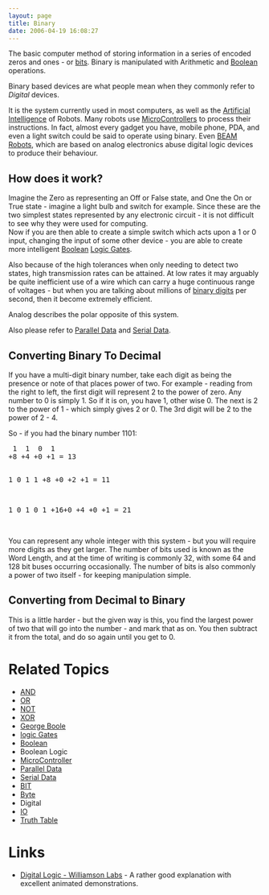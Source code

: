 ```yaml
---
layout: page
title: Binary
date: 2006-04-19 16:08:27
---
```

<p>The basic computer method of storing information in a series of encoded zeros and ones - or <a href="/wiki/bit.html" title="Binary Digit">bits</a>. Binary is manipulated with Arithmetic and <a href="/wiki/boolean.html" title="Boolean">Boolean</a> operations.
</p>
<p>Binary based devices are what people mean when they commonly refer to <em>Digital</em> devices.
</p>
<p>It is the system currently used in most computers, as well as the <a href="/wiki/artificial_intelligence.html" title="Artificial Intelligence">Artificial Intelligence</a> of Robots. Many robots use <a a="" brain")="" for="" href="/wiki/microcontroller.html" robot"="" title="A programmable digital controller (or ">MicroControllers</a> to process their instructions. In fact, almost every gadget you have, mobile phone, PDA, and even a light switch could be said to operate using binary. Even <a href="/wiki/beam_robots.html" title="Biology, Electronics, Aesthetics and Mechanics">BEAM Robots</a>, which are based on analog electronics abuse digital logic devices to produce their behaviour.
</p>
<h2  id="How_does_it_work_">How does it work?</h2>
<p>Imagine the Zero as representing an Off or False state, and One the On or True state - imagine a light bulb and switch for example. Since these are the two simplest states represented by any electronic circuit - it is not difficult to see why they were used for computing.
<br/>Now if you are then able to create a simple switch which acts upon a 1 or 0 input, changing the input of some other device - you are able to create more intelligent <a href="/wiki/boolean.html" title="Boolean">Boolean</a> <a href="/wiki/logic_gate.html" title="Devices designed to perform logical operations">Logic Gates</a>.
</p>
<p>Also because of the high tolerances when only needing to detect two states, high transmission rates can be attained. At low rates it may arguably be quite inefficient use of a wire which can carry a huge continuous range of voltages - but when you are talking about millions of <a href="/wiki/bit.html" title="Binary Digit">binary digits</a> per second, then it become extremely efficient.
</p>
<p>Analog describes the polar opposite of this system.
</p>
<p>Also please refer to <a href="/wiki/parallel_data_stream.html" title="Parallel Data Stream">Parallel Data</a> and <a href="/wiki/serial_data_stream.html" title="Serial Data Stream">Serial Data</a>.
</p>
<h2  id="Converting_Binary_To_Decimal">Converting Binary To Decimal</h2>
<p>If you have a multi-digit binary number, take each digit as being the presence or note of that places power of two. For example - reading from the right to left, the first digit will represent 2 to the power of zero. Any number to 0 is simply 1. So if it is on, you have 1, other wise 0. The next is 2 to the power of 1 - which simply gives 2 or 0. The 3rd digit will be 2 to the power of 2 - 4.
</p>
<p>So - if you had the binary number 1101:
</p>
<pre>
 1  1  0  1
+8 +4 +0 +1 = 13

 1  0  1  1
+8 +0 +2 +1 = 11

 1  0  1  0  1
+16+0 +4 +0 +1 = 21
</pre>
<p>
<br/>You can represent any whole integer with this system - but you will require more digits as they get larger. The number of bits used is known as the Word Length, and at the time of writing is commonly 32, with some 64 and 128 bit buses occurring occasionally. The number of bits is also commonly a power of two itself - for keeping manipulation simple.
</p>
<h2  id="Converting_from_Decimal_to_Binary">Converting from Decimal to Binary</h2>
<p>This is a little harder - but the given way is this, you find the largest power of two that will go into the number - and mark that as on. You then subtract it from the total, and do so again until you get to 0.
</p>
<h1  id="Related_Topics">Related Topics</h1>
<ul><li> <a href="/wiki/and.html" title="AND">AND</a>
</li><li> <a href="/wiki/or.html" title="OR">OR</a>
</li><li> <a href="/wiki/not.html" title="NOT">NOT</a>
</li><li> <a href="/wiki/xor.html" title="XOR">XOR</a>
</li><li> <a href="/wiki/george_boole.html" title="The creator of Boolean Logic - the root of all our digital computing">George Boole</a>
</li><li> <a href="/wiki/logic_gate.html" title="Devices designed to perform logical operations">logic Gates</a>
</li><li> <a href="/wiki/boolean.html" title="Boolean">Boolean</a>
</li><li> Boolean Logic
</li><li> <a a="" brain")="" for="" href="/wiki/microcontroller.html" robot"="" title="A programmable digital controller (or ">MicroController</a>
</li><li> <a href="/wiki/parallel_data_stream.html" title="Parallel Data Stream">Parallel Data</a>
</li><li> <a href="/wiki/serial_data_stream.html" title="Serial Data Stream">Serial Data</a>
</li><li> <a href="/wiki/bit.html" title="Binary Digit">BIT</a>
</li><li> <a href="/wiki/byte.html" title="8 Bits">Byte</a>
</li><li> Digital
</li><li> <a href="/wiki/io.html" title="Input Output">IO</a>
</li><li> <a href="/wiki/truth_table.html" title="Truth Table">Truth Table</a>
</li></ul><p>
</p>
<h1  id="Links">Links</h1>
<p>
</p>
<ul><li> <a  href="http://www.williamson-labs.com/480_logic.htm" rel="external" target="_blank">Digital Logic - Williamson Labs</a> - A rather good explanation with excellent animated demonstrations.
</li></ul><p>
</p>
